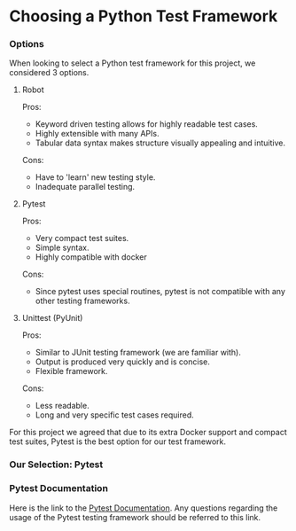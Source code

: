 # Choosing a Python Test Framework

<h3>Options</h3>

When looking to select a Python test framework for this project, we considered 3 options.

1. Robot <br/>

	Pros:
	 - Keyword driven testing allows for highly readable test cases.
	 - Highly extensible with many APIs.
	 - Tabular data syntax makes structure visually appealing and intuitive. <br/>
	 
	Cons:
	 - Have to 'learn' new testing style.
	 - Inadequate parallel testing.
2. Pytest <br/>

	Pros:
	 - Very compact test suites.
	 - Simple syntax.
	 - Highly compatible with docker <br/>
	 
	Cons:
	 - Since pytest uses special routines, pytest is not compatible with any other testing frameworks.
3. Unittest (PyUnit) <br/>

	Pros:
	 - Similar to JUnit testing framework (we are familiar with).
	 - Output is produced very quickly and is concise.
	 - Flexible framework. <br/>
	 
	Cons:
	 - Less readable.
	 - Long and very specific test cases required.

For this project we agreed that due to its extra Docker support and compact test suites, Pytest is the best option for our test framework.

<h3>Our Selection: Pytest</h3>

<h3>Pytest Documentation</h3>

Here is the link to the [Pytest Documentation](https://docs.pytest.org/en/latest/contents.html). Any questions regarding the usage of the Pytest testing framework should be referred to this link.
